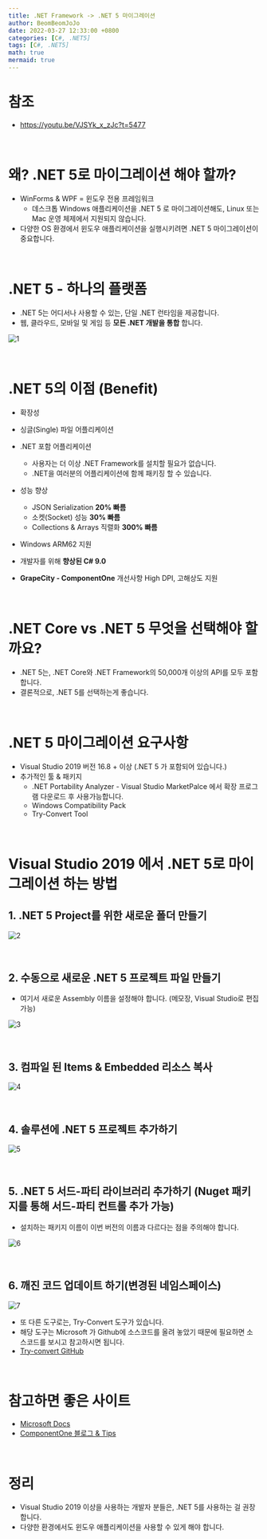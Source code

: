 ```yaml
---
title: .NET Framework -> .NET 5 마이그레이션
author: BeomBeomJoJo
date: 2022-03-27 12:33:00 +0800
categories: [C#, .NET5]
tags: [C#, .NET5]
math: true
mermaid: true
---
```


# **참조**
* https://youtu.be/VJSYk_x_zJc?t=5477

<br/>

# **왜? .NET 5로 마이그레이션 해야 할까?**
* WinForms & WPF = 윈도우 전용 프레임워크
  * 데스크톱 Windows 애플리케이션을 .NET 5 로 마이그레이션해도, Linux 또는 Mac 운영 체제에서 지원되지 않습니다.
* 다양한 OS 환경에서 윈도우 애플리케이션을 실행시키려면 .NET 5 마이그레이션이 중요합니다.

<br/>

# **.NET 5 - 하나의 플랫폼**
* .NET 5는 어디서나 사용할 수 있는, 단일 .NET 런타임을 제공합니다.
* 웹, 클라우드, 모바일 및 게임 등 **모든 .NET 개발을 통합** 합니다.

![1](https://user-images.githubusercontent.com/22911504/160384415-fb642094-3388-4620-9699-779ac03a8952.png)

<br/>

# **.NET 5의 이점 (Benefit)**
* 확장성
* 싱글(Single) 파일 어플리케이션
* .NET 포함 어플리케이션
  * 사용자는 더 이상 .NET Framework를 설치할 필요가 없습니다.
  * .NET을 여러분의 어플리케이션에 함께 패키징 할 수 있습니다.

* 성능 향상
    * JSON Serialization **20% 빠름**
    * 소켓(Socket) 성능 **30% 빠름**
    * Collections & Arrays 직렬화 **300% 빠름**

* Windows ARM62 지원
* 개발자를 위해 **향상된 C# 9.0**
* **GrapeCity - ComponentOne** 개선사항 High DPI, 고해상도 지원

<br/>

# **.NET Core vs .NET 5 무엇을 선택해야 할까요?**
* .NET 5는, .NET Core와 .NET Framework의 50,000개 이상의 API를 모두 포함합니다.
* 결론적으로, .NET 5를 선택하는게 좋습니다.

<br/>

# **.NET 5 마이그레이션 요구사항**
* Visual Studio 2019 버전 16.8 + 이상 (.NET 5 가 포함되어 있습니다.)
* 추가적인 툴 & 패키지
  * .NET Portability Analyzer - Visual Studio MarketPalce 에서 확장 프로그램 다운로드 후 사용가능합니다.
  * Windows Compatibility Pack
  * Try-Convert Tool

<br/>

# **Visual Studio 2019 에서 .NET 5로 마이그레이션 하는 방법**
## **1. .NET 5 Project를 위한 새로운 폴더 만들기** 

![2](https://user-images.githubusercontent.com/22911504/160384421-be904b65-312f-4508-9466-65ec9a8d7e5d.png)

<br/>

## **2. 수동으로 새로운 .NET 5 프로젝트 파일 만들기** 
   * 여기서 새로운 Assembly 이름을 설정해야 합니다. (메모장, Visual Studio로 편집 가능) 
 
![3](https://user-images.githubusercontent.com/22911504/160384429-f4f9a1db-0e12-4702-af53-dc5fbb769312.png)

<br/>

## **3. 컴파일 된 Items & Embedded 리소스 복사**   

![4](https://user-images.githubusercontent.com/22911504/160384444-fee87253-6f8b-44fd-be6c-e7ed453c5d22.png)

<br/>

## **4. 솔루션에 .NET 5 프로젝트 추가하기**  

![5](https://user-images.githubusercontent.com/22911504/160384446-39d1cca4-8870-46b5-b366-5b847f5cb018.png)

<br/>

## **5. .NET 5 서드-파티 라이브러리 추가하기 (Nuget 패키지를 통해 서드-파티 컨트롤 추가 가능)**
   * 설치하는 패키지 이름이 이번 버전의 이름과 다르다는 점을 주의해야 합니다.  

![6](https://user-images.githubusercontent.com/22911504/160384448-befb936d-630c-4f14-a0f7-98a093564d30.png)

<br/>

## **6. 깨진 코드 업데이트 하기(변경된 네임스페이스)**  

![7](https://user-images.githubusercontent.com/22911504/160384449-f2d0d8ab-245e-4f0a-883e-746c866051fe.png)

* 또 다른 도구로는, Try-Convert 도구가 있습니다.
* 해당 도구는 Microsoft 가 Github에 소스코드를 올려 놓았기 때문에 필요하면 소스코드를 보시고 참고하시면 됩니다.
* [Try-convert GitHub](https://github.com/dotnet/try-convert)

<br/>


# 참고하면 좋은 사이트
* [Microsoft Docs](https://docs.microsoft.com/en-us/dotnet/desktop/winforms/migration/?view=netdeskopt-5.0)
* [ComponentOne 블로그 & Tips](https://bit.ly/3rAj3hx)

<br/>

# 정리
* Visual Studio 2019 이상을 사용하는 개발자 분들은, .NET 5를 사용하는 걸 권장합니다.
* 다양한 환경에서도 윈도우 애플리케이션을 사용할 수 있게 해야 합니다.